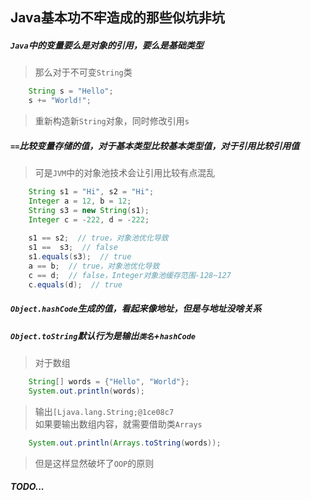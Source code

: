 ## Java基本功不牢造成的那些似坑非坑

##### `Java`中的变量要么是对象的引用，要么是基础类型

> 那么对于不可变`String`类  

```java
    String s = "Hello";
    s += "World!";
```

> 重新构造新`String`对象，同时修改引用`s`  

##### `==`比较变量存储的值，对于基本类型比较基本类型值，对于引用比较引用值

> 可是`JVM`中的对象池技术会让引用比较有点混乱  

```java
    String s1 = "Hi", s2 = "Hi";
    Integer a = 12, b = 12;
    String s3 = new String(s1);
    Integer c = -222, d = -222;
  
    s1 == s2;  // true，对象池优化导致
    s1 ==  s3;  // false
    s1.equals(s3);  // true
    a == b;  // true，对象池优化导致
    c == d;  // false，Integer对象池缓存范围-128~127
    c.equals(d);  // true
```

##### `Object.hashCode`生成的值，看起来像地址，但是与地址没啥关系

##### `Object.toString`默认行为是输出`类名`+`hashCode`
> 对于数组  

```java
	String[] words = {"Hello", "World"};
    System.out.println(words);
```

> 输出`[Ljava.lang.String;@1ce08c7`  
> 如果要输出数组内容，就需要借助类`Arrays`  

```java
	System.out.println(Arrays.toString(words));
```

> 但是这样显然破坏了`OOP`的原则  

##### TODO...

